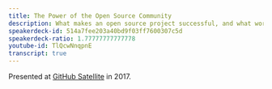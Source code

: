```yaml
---
title: The Power of the Open Source Community
description: What makes an open source project successful, and what workflow tools GitHub has been building to help communities become happier places.
speakerdeck-id: 514a7fee203a40bd9f03ff7600307c5d
speakerdeck-ratio: 1.77777777777778
youtube-id: TlQcwNnqpnE
transcript: true
---
```

Presented at [GitHub Satellite](https://githubsatellite.com) in 2017.
